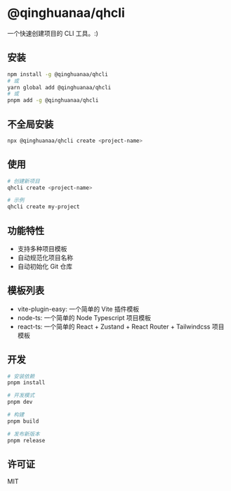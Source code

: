 # @qinghuanaa/qhcli

一个快速创建项目的 CLI 工具。:)

## 安装

```bash
npm install -g @qinghuanaa/qhcli
# 或
yarn global add @qinghuanaa/qhcli
# 或
pnpm add -g @qinghuanaa/qhcli
```

## 不全局安装
```bash
npx @qinghuanaa/qhcli create <project-name>
```

## 使用

```bash
# 创建新项目
qhcli create <project-name>

# 示例
qhcli create my-project
```

## 功能特性

- 支持多种项目模板
- 自动规范化项目名称
- 自动初始化 Git 仓库

## 模板列表

- vite-plugin-easy: 一个简单的 Vite 插件模板
- node-ts: 一个简单的 Node Typescript 项目模板
- react-ts: 一个简单的 React + Zustand + React Router + Tailwindcss 项目模板

## 开发

```bash
# 安装依赖
pnpm install

# 开发模式
pnpm dev

# 构建
pnpm build

# 发布新版本
pnpm release
```

## 许可证

MIT
